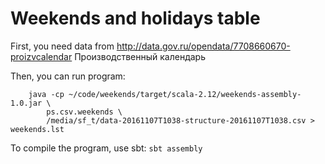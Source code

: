 # Weekends and holidays table

First, you need data from http://data.gov.ru/opendata/7708660670-proizvcalendar
Производственный календарь

Then, you can run program:
```
    java -cp ~/code/weekends/target/scala-2.12/weekends-assembly-1.0.jar \
        ps.csv.weekends \
        /media/sf_t/data-20161107T1038-structure-20161107T1038.csv > weekends.lst 
```

To compile the program, use sbt:
    `sbt assembly` 
